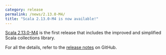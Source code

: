 ```yaml
---
category: release
permalink: /news/2.13.0-M4/
title: "Scala 2.13.0-M4 is now available!"
---
```

[Scala 2.13.0-M4](https://github.com/scala/scala/releases/tag/v2.13.0-M4) is the first release that includes the improved and simplified Scala collections library.

For all the details, refer to the [release notes](https://github.com/scala/scala/releases/tag/v2.13.0-M4) on GitHub.
